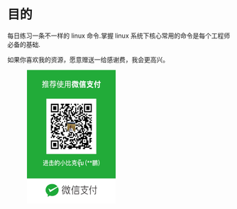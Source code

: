 # 目的

每日练习一条不一样的 linux 命令.掌握 linux 系统下核心常用的命令是每个工程师必备的基础.





如果你喜欢我的资源，愿意赠送一给感谢费，我会更高兴。

<figure class="half">
  <img src="https://github.com/sixleaves/DailyLinuxCommand/blob/master/wechat_pay.JPG" width="200px" height="300px" />
</figure>





